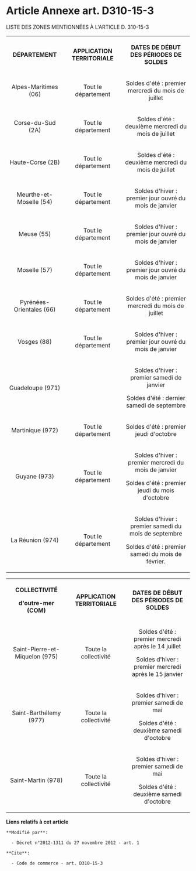 # Article Annexe art. D310-15-3

LISTE DES ZONES MENTIONNÉES À L'ARTICLE D. 310-15-3

<table>
      <tbody>
        <tr>
          <th>DÉPARTEMENT 

</th>
          <th>

APPLICATION TERRITORIALE 

</th>
          <th>

DATES DE DÉBUT DES PÉRIODES DE SOLDES 

</th>
        </tr>
        <tr>
          <td align="center">

Alpes-Maritimes (06) 

</td>
          <td align="center">

Tout le département 

</td>
          <td align="center">

Soldes d'été : premier mercredi du mois de juillet 

</td>
        </tr>
        <tr>
          <td align="center">

Corse-du-Sud (2A) 

</td>
          <td align="center">

Tout le département 

</td>
          <td align="center">

Soldes d'été : deuxième mercredi du mois de juillet 

</td>
        </tr>
        <tr>
          <td align="center">

Haute-Corse (2B) 

</td>
          <td align="center">

Tout le département 

</td>
          <td align="center">

Soldes d'été : deuxième mercredi du mois de juillet 

</td>
        </tr>
        <tr>
          <td align="center">

Meurthe-et-Moselle (54) 

</td>
          <td align="center">

Tout le département 

</td>
          <td align="center">

Soldes d'hiver : premier jour ouvré du mois de janvier 

</td>
        </tr>
        <tr>
          <td align="center">

Meuse (55) 

</td>
          <td align="center">

Tout le département 

</td>
          <td align="center">

Soldes d'hiver : premier jour ouvré du mois de janvier 

</td>
        </tr>
        <tr>
          <td align="center">

Moselle (57) 

</td>
          <td align="center">

Tout le département 

</td>
          <td align="center">

Soldes d'hiver : premier jour ouvré du mois de janvier 

</td>
        </tr>
        <tr>
          <td align="center">

Pyrénées-Orientales (66) 

</td>
          <td align="center">

Tout le département 

</td>
          <td align="center">

Soldes d'été : premier mercredi du mois de juillet 

</td>
        </tr>
        <tr>
          <td align="center">

Vosges (88) 

</td>
          <td align="center">

Tout le département 

</td>
          <td align="center">

Soldes d'hiver : premier jour ouvré du mois de janvier 

</td>
        </tr>
        <tr>
          <td align="center">

Guadeloupe (971) 

</td>
          <td align="center">

</td>
          <td align="center">

Soldes d'hiver : premier samedi de janvier 

Soldes d'été : dernier samedi de septembre 

</td>
        </tr>
        <tr>
          <td align="center">

Martinique (972) 

</td>
          <td align="center">

Tout le département 

</td>
          <td align="center">

Soldes d'été : premier jeudi d'octobre 

</td>
        </tr>
        <tr>
          <td align="center">

Guyane (973) 

</td>
          <td align="center">

Tout le département 

</td>
          <td align="center">

Soldes d'hiver : premier mercredi du mois de janvier 

Soldes d'été : premier jeudi du mois d'octobre 

</td>
        </tr>
        <tr>
          <td align="center">

La Réunion (974) 

</td>
          <td align="center">

Tout le département 

</td>
          <td align="center">

Soldes d'hiver : premier samedi du mois de septembre 

Soldes d'été : premier samedi du mois de février. 

</td>
        </tr>
      </tbody>
    </table>

<table>
      <tbody>
        <tr>
          <th>

COLLECTIVITÉ 

d'outre-mer (COM) 

</th>
          <th>

APPLICATION TERRITORIALE 

</th>
          <th>

DATES DE DÉBUT DES PÉRIODES DE SOLDES 

</th>
        </tr>
        <tr>
          <td align="center">

Saint-Pierre-et-Miquelon (975) 

</td>
          <td align="center">

Toute la collectivité 

</td>
          <td align="center">

Soldes d'été : premier mercredi après le 14 juillet 

Soldes d'hiver : premier mercredi après le 15 janvier 

</td>
        </tr>
        <tr>
          <td align="center">

Saint-Barthélemy (977) 

</td>
          <td align="center">

Toute la collectivité 

</td>
          <td align="center">

Soldes d'hiver : premier samedi de mai 

Soldes d'été : deuxième samedi d'octobre 

</td>
        </tr>
        <tr>
          <td align="center">

Saint-Martin (978) 

</td>
          <td align="center">

Toute la collectivité 

</td>
          <td align="center">

Soldes d'hiver : premier samedi de mai 

Soldes d'été : deuxième samedi d'octobre

</td>
        </tr>
      </tbody>
    </table>

**Liens relatifs à cet article**

	**Modifié par**:

	  - Décret n°2012-1311 du 27 novembre 2012 - art. 1

	**Cite**:

	  - Code de commerce - art. D310-15-3
